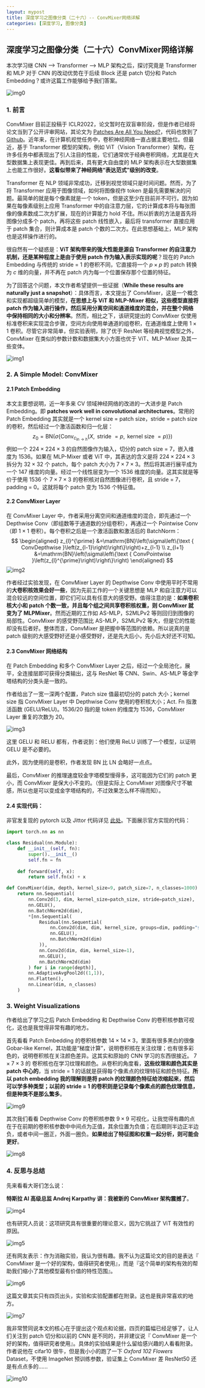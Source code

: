```yaml
---
layout: mypost
title: 深度学习之图像分类（二十六）-- ConvMixer网络详解
categories: [深度学习, 图像分类]
---
```


## 深度学习之图像分类（二十六）ConvMixer网络详解

本次学习继 CNN --> Transformer --> MLP 架构之后，探讨究竟是 Transformer 和 MLP 对于 CNN 的改动优势在于后续 Block 还是 patch 切分和 Patch Embedding？或许这篇工作能够给予我们答案。

![img0](convmixer-0.png)



### 1. 前言

ConvMixer 目前正投稿于 ICLR2022，论文暂时在双盲审阶段，但是作者已经将论文当到了公开评审网站，其论文为 [Patches Are All You Need?](https://openreview.net/pdf?id=TVHS5Y4dNvM)，代码也放到了 [Github](https://github.com/tmp-iclr/convmixer)。近年来，在计算机视觉任务中，卷积神经网络一直占据主要地位。但最近，基于 Transformer 模型的架构，例如 ViT（Vision Transformer）架构，在许多任务中都表现出了引人注目的性能，它们通常优于经典卷积网络，尤其是在大型数据集上表现更佳。再到后来，具有更大自由度的 MLP 架构表示在大型数据集上也能工作很好。**这看似带来了神经网络“表达范式”级别的改变**。

Transformer 在 NLP 领域非常成功，迁移到视觉领域只是时间问题。然而，为了将 Transformer 应用于图像领域，如何将图像视作 token 是最先需要解决的问题。最简单的就是每个像素就是一个 token，但是这至少在目前并不可行。因为如果在每像素级别上应用 Transformer 中的自注意力层，它的计算成本将与每张图像的像素数成二次方扩展，现在的计算能力 hold 不住。所以折衷的方法是首先将图像分成多个 patch，再将这些 patch 线性嵌入，最后将 transformer 直接应用于 patch 集合，则计算成本是 patch 个数的二次方。在此思想基础上，MLP 架构也是这样操作进行的。

很自然有一个疑惑是：**ViT 架构带来的强大性能是源自 Transformer 的自注意力机制，还是某种程度上是由于使用 patch 作为输入表示实现的呢**？现在的 Patch Embedding 与传统的 stride = 1 的卷积不同，它直接将一个 $p \times p$ 的 patch 转换为 $c$ 维的向量，并不再在 patch 内为每一个位置保存那个位置的特征。

为了回答这个问题，本文作者希望提供一些证据（**While these results are naturally just a snapshot**）：具体而言，本文提出了 ConvMixer，这是一个概念和实现都超级简单的模型，**在思想上与 ViT 和 MLP-Mixer 相似，这些模型直接将 patch 作为输入进行操作，然后采用分离空间和通道维度的混合，并在整个网络中保持相同的大小和分辨率**。然而，相比之下，该研究提出的 ConvMixer 仅使用标准卷积来实现混合步骤，空间方向使用单通道的组卷积，在通道维度上使用 $1 \times 1$ 卷积。尽管它非常简单，但实验表明，除了优于 ResNet 等经典视觉模型之外，ConvMixer 在类似的参数计数和数据集大小方面也优于 ViT、MLP-Mixer 及其一些变体。

![img1](convmixer-1.png)





### 2. A Simple Model: ConvMixer

#### 2.1 Patch Embedding

本文主要想说明，近一年多来 CV 领域神经网络的改进的一大进步是 Patch Embedding。即  **patches work well in convolutional architectures**。常用的 Patch Embedding 其实就是一个 kernel size = patch size，stride = patch size 的卷积，然后经过一个激活函数和归一化层：
$$
z_0 = \mathrm{BN}\left(\sigma\left\{\operatorname{Conv}_{c_{\text{in} \rightarrow h}}(X, \text { stride }=p, \text { kernel size }=p) \right\}\right)
$$
例如一个 $224 \times 224 \times 3$ 的自然图像作为输入，切分的 patch size = 7，嵌入维度为 1536。如果在 MLP-Mixer 或者 ViT 中，其表达的含义是将 $224 \times 224 \times 3$ 拆分为 $32 \times 32$ 个 patch，每个 patch 大小为 $7 \times 7 \times 3$。然后将其进行展平成为一个 $147$ 维度的向量。经过一个线性层变为一个 1536 维度的向量。这其实就是等价于使用 1536 个 $7 \times 7 \times 3$ 的卷积核对自然图像进行卷积，且 stride = 7，padding = 0。这就将每个 patch 变为 1536 个特征值。



#### 2.2 ConvMixer Layer

在 ConvMixer Layer 中，作者采用分离空间和通道维度的混合，即先通过一个 Depthwise Conv（即组数等于通道数的分组卷积），再通过一个 Pointwise Conv（即 $1 \times 1$ 卷积）。每个卷积之后是一个激活函数和激活后的 BatchNorm：
$$
\begin{aligned}
z_{l}^{\prime} &=\mathrm{BN}\left(\sigma\left\{\text { ConvDepthwise }\left(z_{l-1}\right)\right\}\right)+z_{l-1} \\
z_{l+1} &=\mathrm{BN}\left(\sigma\left\{\text { ConvPointwise }\left(z_{l}^{\prime}\right)\right\}\right)
\end{aligned}
$$
![img2](convmixer-2.png)



作者经过实验发现，在 ConvMixer Layer 的 Depthwise Conv 中使用平时不常用的**大卷积核效果会好一些**，因为先前工作的一个关键思想是 MLP 和自注意力可以混合较远的空间位置，即它们可以具有任意大的感受野。值得注意的是：**如果卷积核大小和 patch 个数一致，并且每个组之间共享卷积核权重，则 ConvMixer 就变为了 MLPMixer**。然而近期的工作如 AS-MLP，S2MLPv2 等则回归到图像的局部性。ConvMixer 的感受野范围比 AS-MLP，S2MLPv2 等大，但是它的性能却没有后者好。整体而言，ConvMixer 是把握中等范围的依赖。所以说真的是 patch 级别的大感受野好还是小感受野好，还是先大后小，先小后大好还不可知。



#### 2.3 ConvMixer 网络结构

在 Patch Embedding 和多个 ConvMixer Layer 之后，经过一个全局池化，展平，全连接层即可获得分类输出，这与 ResNet 等 CNN、Swin、AS-MLP 等金字塔结构的分类头是一致的。

作者给出了一宽一深两个配置，Patch size 值最初切分的 patch 大小；kernel size 指 ConvMixer Layer 中 Depthwise Conv 使用的卷积核大小；Act. Fn 指激活函数 (GELU/ReLU)。1536/20 指的是 token 的维度为 1536，ConvMixer Layer 重复的次数为 20。

![img3](convmixer-3.png)



这里 GELU 和 RELU 都有，作者说到：他们使用 ReLU 训练了一个模型，以证明 GELU 是不必要的。

此外，因为使用的是卷积，作者发现 BN 比 LN 会略好一点点。

最后，ConvMixer 的推理速度较金字塔模型慢得多，这可能因为它们的 patch 更小，而 ConvMixer 是保大小不变的。（但是实际上 ConvMixer 对图像尺寸不敏感，所以也是可以变成金字塔结构的，不过效果怎么样不得而知）。



#### 2.4 实现代码：

非官发复现的 pytorch 以及 Jittor 代码详见 [此处](https://github.com/liuruiyang98/Jittor-MLP)。下面展示官方实现的代码：

```python
import torch.nn as nn

class Residual(nn.Module):
	def __init__(self, fn):
		super().__init__()
		self.fn = fn
		
	def forward(self, x):
		return self.fn(x) + x

def ConvMixer(dim, depth, kernel_size=9, patch_size=7, n_classes=1000):
	return nn.Sequential(
		nn.Conv2d(3, dim, kernel_size=patch_size, stride=patch_size),
		nn.GELU(),
		nn.BatchNorm2d(dim),
		*[nn.Sequential(
			Residual(nn.Sequential(
				nn.Conv2d(dim, dim, kernel_size, groups=dim, padding="same"),
				nn.GELU(),
				nn.BatchNorm2d(dim)
			)),
            nn.Conv2d(dim, dim, kernel_size=1),
            nn.GELU(),
            nn.BatchNorm2d(dim)
		) for i in range(depth)],
		nn.AdaptiveAvgPool2d((1,1)),
		nn.Flatten(),
		nn.Linear(dim, n_classes)
	)

```



### 3. Weight Visualizations

作者给出了学习之后 Patch Embedding 和 Depthwise Conv 的卷积核参数可视化，这也是我觉得非常有趣的地方。

首先看看 Patch Embedding 的卷积核参数 $14 \times 14 \times 3$，里面有很多黑白的很像 Gobar-like Kernel，其功能是“梯度计算”，说明卷积核在关注纹理；也有很多彩色的，说明卷积核在关注颜色差异。这其实和原始的 CNN 学习的东西很接近。 $7 \times 7 \times 3$ 的 卷积核也在学习纹理和颜色。从卷积的角度看，**这些纹理和颜色其实是 patch 中心的**，当 stride = 1 的话就是获得每个像素点的纹理特征和颜色特征。**所以 patch embedding 我的理解则是将 patch 的纹理颜色特征给浓缩起来，然后可以学多种类型；以前的 stride = 1 的卷积则是记录每个像素点的颜色纹理信息，但是种类不是那么繁多**。

![img9](convmixer-9.png)

其次我们看看 Depthwise Conv 的卷积核参数 $9 \times 9$ 可视化，让我觉得有趣的点在于在前期的卷积核参数中中间点为正值，其余位置为负值；在后期则半边正半边负，或者中间一圈正，外面一圈负。**如果给出了特征图和权重一起分析，则可能会更好**。

![img8](convmixer-8.png)



### 4. 反思与总结

先来看看大哥们怎么说：

**特斯拉 AI 高级总监 Andrej Karpathy 讲：我被新的 ConvMixer 架构震撼了**。

![img4](convmixer-4.png)

也有研究人员说：这项研究具有很重要的理论意义，因为它挑战了 ViT 有效性的原因。

![img5](convmixer-5.png)

还有网友表示：作为消融实验，我认为很有趣。我不认为这篇论文的目的是表达『 ConvMixer 是一个好的架构，值得研究者使用』，而是『这个简单的架构有效的帮助我们缩小了其他模型最有价值的特性范围』。

![img6](convmixer-6.png)



这篇文章其实只有四页出头，实验和实验配置都在附录。这也是我非常喜欢的地方。

![img7](convmixer-7.png)

我非常赞同说本文的核心在于提出这个观点和论据，四页的篇幅已经足够了，让人们关注到 patch 切分和以前的 CNN 是不同的，并非建议说『 ConvMixer 是一个好的架构，值得研究者使用』。具体的实验结果是什么留给感兴趣的人看看附录。作者说他在 cifar10 很牛，但是我小小的跑了一下 *Oxford 102 Flowers* Dataset，不使用 ImageNet 预训练参数，验证集上 ConvMixer 差 ResNet50 还是有点点多的......

![img10](convmixer-10.png)

